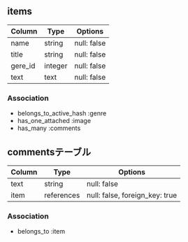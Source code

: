 ## items 
| Column    | Type      | Options                        |
| ------    | ------    | ------------------------------ |
| name      | string    | null: false                    |
| title     | string    | null: false                    |
| gere_id   | integer   | null: false                    |
| text      | text      | null: false                    |

### Association
- belongs_to_active_hash :genre
- has_one_attached :image
- has_many :comments


## commentsテーブル

| Column | Type       | Options                        |
| ------ | ---------- | ------------------------------ |
| text   | string     | null: false                    |
| item   | references | null: false, foreign_key: true |

### Association

- belongs_to :item
